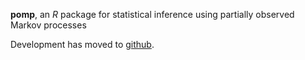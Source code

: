 **pomp**, an *R* package for statistical inference using partially observed Markov processes

Development has moved to [github](http://kingaa.github.io/pomp).
